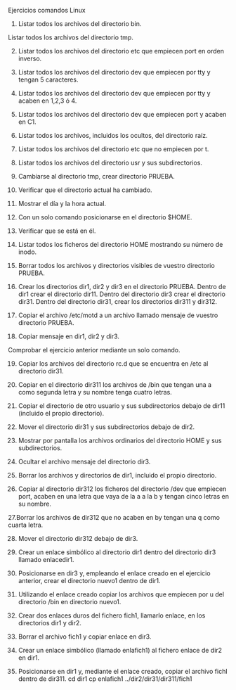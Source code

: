 Ejercicios comandos Linux 
1. Listar todos los archivos del directorio bin. 

Listar todos los archivos del directorio tmp.

2. Listar todos los archivos del directorio etc que empiecen port en orden 
inverso. 

3. Listar todos los archivos del directorio dev que empiecen por tty y tengan 5 caracteres. 

4. Listar todos los archivos del directorio dev que empiecen por tty y acaben en 1,2,3 ó 4. 

5. Listar todos los archivos del directorio dev que empiecen port y acaben en C1. 

6. Listar todos los archivos, incluidos los ocultos, del directorio raíz. 

7. Listar todos los archivos del directorio etc que no empiecen por t. 

8. Listar todos los archivos del directorio usr y sus subdirectorios. 

9. Cambiarse al directorio tmp, crear directorio PRUEBA. 

10. Verificar que el directorio actual ha cambiado. 

11. Mostrar el día y la hora actual. 

12. Con un solo comando posicionarse en el directorio $HOME. 

13. Verificar que se está en él. 

14. Listar todos los ficheros del directorio HOME mostrando su número de inodo. 

15. Borrar todos los archivos y directorios visibles de vuestro directorio PRUEBA. 

16. Crear los directorios dir1, dir2 y dir3 en el directorio PRUEBA. Dentro de dir1 crear el directorio dir11. Dentro del directorio dir3 crear el directorio dir31. Dentro del directorio dir31, crear los directorios dir311 y dir312. 

17. Copiar el archivo /etc/motd a un archivo llamado mensaje de vuestro 
directorio PRUEBA. 

18. Copiar mensaje en dir1, dir2 y dir3. 

Comprobar el ejercicio anterior mediante un solo comando. 

19. Copiar los archivos del directorio rc.d que se encuentra en /etc al directorio dir31.

20. Copiar en el directorio dir311 los archivos de /bin que tengan una a como 
segunda letra y su nombre tenga cuatro letras. 

21. Copiar el directorio de otro usuario y sus subdirectorios debajo de dir11 
(incluido el propio directorio). 

22. Mover el directorio dir31 y sus subdirectorios debajo de dir2. 

23. Mostrar por pantalla los archivos ordinarios del directorio HOME y sus 
subdirectorios. 

24. Ocultar el archivo mensaje del directorio dir3. 

25. Borrar los archivos y directorios de dir1, incluido el propio directorio. 

26. Copiar al directorio dir312 los ficheros del directorio /dev que empiecen port, acaben en una letra que vaya de la a a la b y tengan cinco letras en su nombre. 

27.Borrar los archivos de dir312 que no acaben en by tengan una q como cuarta letra.

28. Mover el directorio dir312 debajo de dir3. 

29. Crear un enlace simbólico al directorio dir1 dentro del directorio dir3 llamado enlacedir1.

30. Posicionarse en dir3 y, empleando el enlace creado en el ejercicio anterior, 
crear el directorio nuevo1 dentro de dir1. 

31. Utilizando el enlace creado copiar los archivos que empiecen por u del 
directorio /bin en directorio nuevo1. 

32. Crear dos enlaces duros del fichero fich1, llamarlo enlace, en los directorios dir1 y dir2. 

33. Borrar el archivo fich1 y copiar enlace en dir3. 

34. Crear un enlace simbólico (llamado enlafich1) al fichero enlace de dir2  
           en dir1. 
           
35. Posicionarse en dir1 y, mediante el enlace creado, copiar el archivo fichl 
dentro de dir311. cd dir1 cp enlafich1 ../dir2/dir31/dir311/fich1 
